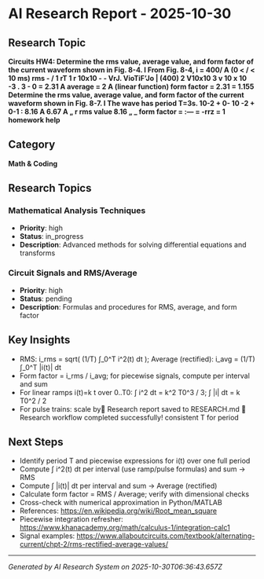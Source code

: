 # AI Research Report - 2025-10-30

## Research Topic
**Circuits  HW4: Determine the rms value, average value, and form factor of the current waveform shown in Fig. 8-4. I From Fig. 8-4, i = 400/ A (0 < / < 10 ms) rms - / 1 rT 1 r 10x10 - - VrJ. VioTiF’Jo | (400) 2 V10x10 3 v 10 x 10 -3 . 3 - 0 = 2.31 A average = 2 A (linear function) form factor = 2.31 = 1.155 Determine the rms value, average value, and form factor of the current waveform shown in Fig. 8-7. I The wave has period T=3s. 10-2 + 0-  10 -2 + 0-1 : 8.16 A 6.67 A „ r rms value 8.16 „ _ form factor = :— = -rrz = 1 homework help**

## Category
**Math & Coding**

## Research Topics

### Mathematical Analysis Techniques
- **Priority**: high
- **Status**: in_progress
- **Description**: Advanced methods for solving differential equations and transforms

### Circuit Signals and RMS/Average
- **Priority**: high
- **Status**: pending
- **Description**: Formulas and procedures for RMS, average, and form factor


## Key Insights

- RMS: i_rms = sqrt( (1/T) ∫_0^T i^2(t) dt ); Average (rectified): i_avg = (1/T) ∫_0^T |i(t)| dt
- Form factor = i_rms / i_avg; for piecewise signals, compute per interval and sum
- For linear ramps i(t)=k t over 0..T0: ∫ i^2 dt = k^2 T0^3 / 3; ∫ |i| dt = k T0^2 / 2
- For pulse trains: scale by📄 Research report saved to RESEARCH.md
🎉 Research workflow completed successfully!
consistent T for period

## Next Steps

- Identify period T and piecewise expressions for i(t) over one full period
- Compute ∫ i^2(t) dt per interval (use ramp/pulse formulas) and sum → RMS
- Compute ∫ |i(t)| dt per interval and sum → Average (rectified)
- Calculate form factor = RMS / Average; verify with dimensional checks
- Cross-check with numerical approximation in Python/MATLAB
- References: https://en.wikipedia.org/wiki/Root_mean_square
- Piecewise integration refresher: https://www.khanacademy.org/math/calculus-1/integration-calc1
- Signal examples: https://www.allaboutcircuits.com/textbook/alternating-current/chpt-2/rms-rectified-average-values/



---
*Generated by AI Research System on 2025-10-30T06:36:43.657Z*
